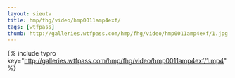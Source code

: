 ```yaml
--- 
layout: sieutv
title: hmp/fhg/video/hmp0011amp4exf/
tags: [wtfpass]
thumb: http://galleries.wtfpass.com/hmp/fhg/video/hmp0011amp4exf/1.jpg
---
```

{% include tvpro key="http://galleries.wtfpass.com/hmp/fhg/video/hmp0011amp4exf/1.mp4" %} 
